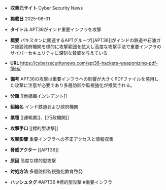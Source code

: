 - **収集元サイト**
Cyber Security News

- **掲載日**
2025-08-01

- **タイトル**
APT36がインド重要インフラを攻撃

- **概要**
パキスタンに関連するAPTグループ[[APT36]]がインドの鉄道や石油ガス施設政府機関を標的に攻撃範囲を拡大し高度な攻撃手法で重要インフラのサイバーセキュリティに深刻な脅威を与えている

- **URL**
https://cybersecuritynews.com/apt36-hackers-weaponizing-pdf-files/

- **備考**
APT36の攻撃は重要インフラへの影響が大きくPDFファイルを悪用した攻撃に注意が必要であり多層防御や監視強化が推奨される。

- **分類**
[[他組織インシデント]]

- **組織名**
インド鉄道および政府機関

- **業種**
[[運輸業]]、[[行政機関]]

- **攻撃手口**
[[標的型攻撃]]

- **攻撃影響**
重要インフラへの不正アクセスと情報収集

- **脅威アクター**
[[APT36]]

- **原因**
高度な標的型攻撃

- **対処方法**
多層防御監視強化教育啓発

- **ハッシュタグ**
#APT36 #標的型攻撃 #重要インフラ
